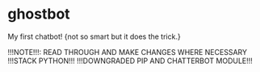 # ghostbot
My first chatbot! {not so smart but it does the trick.}
 
 
 !!!NOTE!!!: READ THROUGH AND MAKE CHANGES WHERE NECESSARY 
 !!!STACK PYTHON!!!
 !!!DOWNGRADED PIP AND CHATTERBOT MODULE!!!

